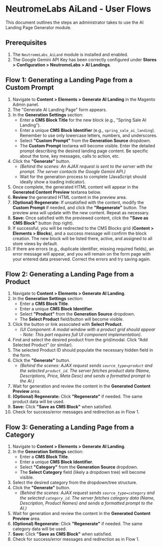 # NeutromeLabs AiLand - User Flows

This document outlines the steps an administrator takes to use the AI Landing Page Generator module.

## Prerequisites

1.  The `NeutromeLabs_AiLand` module is installed and enabled.
2.  The Google Gemini API Key has been correctly configured under **Stores > Configuration > NeutromeLabs > AI Landings**.

## Flow 1: Generating a Landing Page from a Custom Prompt

1.  Navigate to **Content > Elements > Generate AI Landing** in the Magento Admin panel.
2.  The "Generate AI Landing Page" form appears.
3.  In the **Generation Settings** section:
    *   Enter a **CMS Block Title** for the new block (e.g., "Spring Sale AI Landing").
    *   Enter a unique **CMS Block Identifier** (e.g., `spring_sale_ai_landing`). Remember to use only lowercase letters, numbers, and underscores.
    *   Select **"Custom Prompt"** from the **Generation Source** dropdown.
    *   The **Custom Prompt** textarea will become visible. Enter the detailed prompt describing the desired landing page content. Be specific about the tone, key messages, calls to action, etc.
4.  Click the **"Generate"** button.
    *   *(Behind the scenes: An AJAX request is sent to the server with the prompt. The server contacts the Google Gemini API.)*
    *   Wait for the generation process to complete (JavaScript should ideally show a loading indicator).
5.  Once complete, the generated HTML content will appear in the **Generated Content Preview** textarea below.
6.  **Review** the generated HTML content in the preview area.
7.  **(Optional) Regenerate:** If unsatisfied with the content, modify the **Custom Prompt** if needed, and click the **"Regenerate"** button. The preview area will update with the new content. Repeat as necessary.
8.  **Save:** Once satisfied with the previewed content, click the **"Save as CMS Block"** button (top right).
9.  If successful, you will be redirected to the CMS Blocks grid (**Content > Elements > Blocks**), and a success message will confirm the block creation. The new block will be listed there, active, and assigned to all store views by default.
10. If there are errors (e.g., duplicate identifier, missing required fields), an error message will appear, and you will remain on the form page with your entered data preserved. Correct the errors and try saving again.

## Flow 2: Generating a Landing Page from a Product

1.  Navigate to **Content > Elements > Generate AI Landing**.
2.  In the **Generation Settings** section:
    *   Enter a **CMS Block Title**.
    *   Enter a unique **CMS Block Identifier**.
    *   Select **"Product"** from the **Generation Source** dropdown.
    *   The **Select Product** field/button will become visible.
3.  Click the button or link associated with **Select Product**.
    *   *(UI Component: A modal window with a product grid should appear - Note: This part requires full UI component implementation)*.
4.  Find and select the desired product from the grid/modal. Click "Add Selected Product" (or similar).
5.  The selected Product ID should populate the necessary hidden field in the form.
6.  Click the **"Generate"** button.
    *   *(Behind the scenes: AJAX request sends `source_type=product` and the selected `product_id`. The server fetches product data (Name, Descriptions, Price, Meta Desc) and sends a formatted prompt to the AI.)*
7.  Wait for generation and review the content in the **Generated Content Preview** area.
8.  **(Optional) Regenerate:** Click **"Regenerate"** if needed. The same product data will be used.
9.  **Save:** Click **"Save as CMS Block"** when satisfied.
10. Check for success/error messages and redirection as in Flow 1.

## Flow 3: Generating a Landing Page from a Category

1.  Navigate to **Content > Elements > Generate AI Landing**.
2.  In the **Generation Settings** section:
    *   Enter a **CMS Block Title**.
    *   Enter a unique **CMS Block Identifier**.
    *   Select **"Category"** from the **Generation Source** dropdown.
    *   The **Select Category** field (likely a dropdown tree) will become visible.
3.  Select the desired category from the dropdown/tree structure.
4.  Click the **"Generate"** button.
    *   *(Behind the scenes: AJAX request sends `source_type=category` and the selected `category_id`. The server fetches category data (Name, Description, Product Names) and sends a formatted prompt to the AI.)*
5.  Wait for generation and review the content in the **Generated Content Preview** area.
6.  **(Optional) Regenerate:** Click **"Regenerate"** if needed. The same category data will be used.
7.  **Save:** Click **"Save as CMS Block"** when satisfied.
8.  Check for success/error messages and redirection as in Flow 1.
